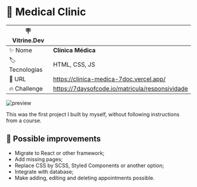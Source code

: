 # 🏥 Medical Clinic

| :placard: Vitrine.Dev |     |
| -------------  | --- |
| :sparkles: Nome        | **Clínica Médica**
| :label: Tecnologias | HTML, CSS, JS
| :rocket: URL         | https://clinica-medica-7doc.vercel.app/
| :fire: Challenge | https://7daysofcode.io/matricula/responsividade

![preview](https://user-images.githubusercontent.com/105985983/234135818-9f80e2d4-93d8-44a8-b521-8940716f36a0.png#vitrinedev)

This was the first project I built by myself, without following instructions from a course.

## :brain: Possible improvements

- Migrate to React or other framework;
- Add missing pages;
- Replace CSS by SCSS, Styled Components or another option;
- Integrate with database;
- Make adding, editing and deleting appointments possible.
